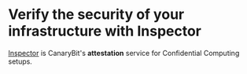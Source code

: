 # Verify the security of your infrastructure with Inspector

[Inspector](https://docs.confidentialcloud.io/architecture/#inspector) is CanaryBit's **attestation** service for Confidential Computing setups.